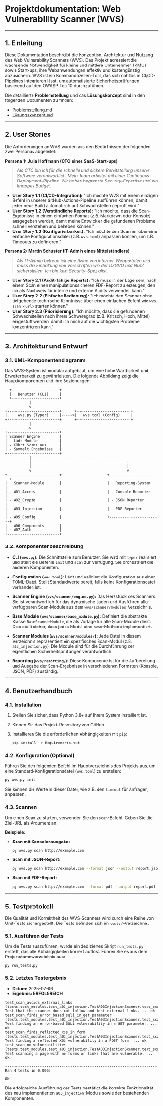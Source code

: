 
# Projektdokumentation: Web Vulnerability Scanner (WVS)

---

## 1. Einleitung

Diese Dokumentation beschreibt die Konzeption, Architektur und Nutzung des Web Vulnerability Scanners (WVS). Das Projekt adressiert die wachsende Notwendigkeit für kleine und mittlere Unternehmen (KMU) sowie Start-ups, ihre Webanwendungen effektiv und kostengünstig abzusichern. WVS ist ein Kommandozeilen-Tool, das sich nahtlos in CI/CD-Pipelines integrieren lässt, um automatisierte Sicherheitsprüfungen basierend auf den OWASP Top 10 durchzuführen.

Die detaillierte **Problemstellung** und das **Lösungskonzept** sind in den folgenden Dokumenten zu finden:
- [Problemstellung.md](./Problemstellung.md)
- [Lösungskonzept.md](./Lösungkonzept.md)

---

## 2. User Stories

Die Anforderungen an WVS wurden aus den Bedürfnissen der folgenden zwei Personas abgeleitet:

**Persona 1: Julia Hoffmann (CTO eines SaaS-Start-ups)**

> *Als CTO bin ich für die schnelle und sichere Bereitstellung unserer Software verantwortlich. Mein Team arbeitet mit einer Continuous-Deployment-Pipeline. Wir haben begrenzte Security-Expertise und ein knappes Budget.*

- **User Story 1.1 (CI/CD-Integration):** "Ich möchte WVS mit einem einzigen Befehl in unserer GitHub-Actions-Pipeline ausführen können, damit jeder neue Build automatisch auf Schwachstellen geprüft wird."
- **User Story 1.2 (Verständliche Reports):** "Ich möchte, dass die Scan-Ergebnisse in einem einfachen Format (z.B. Markdown oder Konsole) ausgegeben werden, damit meine Entwickler die gefundenen Probleme schnell verstehen und beheben können."
- **User Story 1.3 (Konfigurierbarkeit):** "Ich möchte den Scanner über eine einfache Konfigurationsdatei (z.B. `wvs.toml`) anpassen können, um z.B. Timeouts zu definieren."

**Persona 2: Martin Schuster (IT-Admin eines Mittelständlers)**

> *Als IT-Admin betreue ich eine Reihe von internen Webportalen und muss die Einhaltung von Vorschriften wie der DSGVO und NIS2 sicherstellen. Ich bin kein Security-Spezialist.*

- **User Story 2.1 (Audit-fähige Reports):** "Ich muss in der Lage sein, nach einem Scan einen manipulationssicheren PDF-Report zu erzeugen, den ich als Nachweis für interne und externe Audits verwenden kann."
- **User Story 2.2 (Einfache Bedienung):** "Ich möchte den Scanner ohne tiefgehende technische Kenntnisse über einen einfachen Befehl wie `wvs scan <url>` starten können."
- **User Story 2.3 (Priorisierung):** "Ich möchte, dass die gefundenen Schwachstellen nach ihrem Schweregrad (z.B. Kritisch, Hoch, Mittel) eingestuft werden, damit ich mich auf die wichtigsten Probleme konzentrieren kann."

---

## 3. Architektur und Entwurf

### 3.1. UML-Komponentendiagramm

Das WVS-System ist modular aufgebaut, um eine hohe Wartbarkeit und Erweiterbarkeit zu gewährleisten. Die folgende Abbildung zeigt die Hauptkomponenten und ihre Beziehungen:

```mermaid
  +----------------------+
  |   Benutzer (CLI)     |
  +----------------------+
           |
           v
+------------------------+      +-------------------------+
|     wvs.py (Typer)     |----->|   wvs.toml (Config)     |
+------------------------+      +-------------------------+
           |
           v
+------------------------+
| Scanner Engine         |
| - Lädt Module          |
| - Führt Scans aus      |
| - Sammelt Ergebnisse   |
+------------------------+
           |
           |--------------------------------------------+
           |                                            |
           v                                            v
+------------------------+                     +------------------------+
|   Scanner-Module       |                     |   Reporting-System     |
| - A01_Access           |                     | - Console Reporter     |
| - A02_Crypto           |                     | - JSON Reporter        |
| - A03_Injection        |                     | - PDF Reporter         |
| - A05_Config           |                     +------------------------+
| - A06_Components       |
| - A07_Auth             |
+------------------------+

```

### 3.2. Komponentenbeschreibung

- **CLI (`wvs.py`):** Die Schnittstelle zum Benutzer. Sie wird mit `typer` realisiert und stellt die Befehle `init` und `scan` zur Verfügung. Sie orchestriert die anderen Komponenten.

- **Configuration (`wvs.toml`):** Lädt und validiert die Konfiguration aus einer TOML-Datei. Stellt Standardwerte bereit, falls keine Konfigurationsdatei vorhanden ist.

- **Scanner Engine (`wvs/scanner/engine.py`):** Das Herzstück des Scanners. Sie ist verantwortlich für das dynamische Laden und Ausführen aller verfügbaren Scan-Module aus dem `wvs/scanner/modules`-Verzeichnis.

- **Base Module (`wvs/scanner/base_module.py`):** Definiert die abstrakte Klasse `BaseScannerModule`, die als Vorlage für alle Scan-Module dient. Dies stellt sicher, dass jedes Modul eine `scan`-Methode implementiert.

- **Scanner Modules (`wvs/scanner/modules/`):** Jede Datei in diesem Verzeichnis repräsentiert ein spezifisches Scan-Modul (z.B. `a03_injection.py`). Die Module sind für die Durchführung der eigentlichen Sicherheitsprüfungen verantwortlich.

- **Reporting (`wvs/reporting/`):** Diese Komponente ist für die Aufbereitung und Ausgabe der Scan-Ergebnisse in verschiedenen Formaten (Konsole, JSON, PDF) zuständig.

---

## 4. Benutzerhandbuch

### 4.1. Installation

1.  Stellen Sie sicher, dass Python 3.8+ auf Ihrem System installiert ist.
2.  Klonen Sie das Projekt-Repository von GitHub.
3.  Installieren Sie die erforderlichen Abhängigkeiten mit `pip`:

    ```bash
    pip install -r Requirements.txt
    ```

### 4.2. Konfiguration (Optional)

Führen Sie den folgenden Befehl im Hauptverzeichnis des Projekts aus, um eine Standard-Konfigurationsdatei (`wvs.toml`) zu erstellen:

```bash
py wvs.py init
```

Sie können die Werte in dieser Datei, wie z.B. den `timeout` für Anfragen, anpassen.

### 4.3. Scannen

Um einen Scan zu starten, verwenden Sie den `scan`-Befehl. Geben Sie die Ziel-URL als Argument an.

**Beispiele:**

- **Scan mit Konsolenausgabe:**
  ```bash
  py wvs.py scan http://example.com
  ```

- **Scan mit JSON-Report:**
  ```bash
  py wvs.py scan http://example.com --format json --output report.json
  ```

- **Scan mit PDF-Report:**
  ```bash
  py wvs.py scan http://example.com --format pdf --output report.pdf
  ```

---

## 5. Testprotokoll

Die Qualität und Korrektheit des WVS-Scanners wird durch eine Reihe von Unit-Tests sichergestellt. Die Tests befinden sich im `tests/`-Verzeichnis.

### 5.1. Ausführen der Tests

Um die Tests auszuführen, wurde ein dediziertes Skript `run_tests.py` erstellt, das alle Abhängigkeiten korrekt auflöst. Führen Sie es aus dem Projektstammverzeichnis aus:

```bash
py run_tests.py
```

### 5.2. Letztes Testergebnis

- **Datum:** 2025-07-06
- **Ergebnis:** **ERFOLGREICH**

```
test_scan_avoids_external_links (tests.test_modules.test_a03_injection.TestA03InjectionScanner.test_scan_avoids_external_links)
Test that the scanner does not follow and test external links. ... ok
test_scan_finds_error_based_sqli_in_get_parameter (tests.test_modules.test_a03_injection.TestA03InjectionScanner.test_scan_finds_error_based_sqli_in_get_parameter)
Test finding an error-based SQLi vulnerability in a GET parameter. ... ok
test_scan_finds_reflected_xss_in_form (tests.test_modules.test_a03_injection.TestA03InjectionScanner.test_scan_finds_reflected_xss_in_form)
Test finding a reflected XSS vulnerability in a POST form. ... ok
test_scan_no_vulnerabilities (tests.test_modules.test_a03_injection.TestA03InjectionScanner.test_scan_no_vulnerabilities)
Test scanning a page with no forms or links that are vulnerable. ... ok

----------------------------------------------------------------------
Ran 4 tests in 0.006s

OK
```

Die erfolgreiche Ausführung der Tests bestätigt die korrekte Funktionalität des neu implementierten `a03_injection`-Moduls sowie der bestehenden Komponenten.
